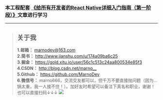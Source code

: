 ### 本工程配套 [《给所有开发者的React Native详细入门指南（第一阶段）》](https://gold.xitu.io/post/5898388b128fe1006cb943e3)文章进行学习

******
>## 关于我
> **1.邮箱：** <marnodev@163.com>
</br>**2.简书：** <http://www.jianshu.com/u/174a09ba6c25>
</br>**3.掘金：** <https://gold.xitu.io/user/56c1c513c24aa800534e85f3>
</br>**4.CSDN：** <http://blog.csdn.net/marno__>
</br>**5.Github：** <https://github.com/MarnoDev>
</br>**6.微信号：** marno666，交流交友都可以，但千万不要直接抛问题（因为...锅太重，我一人接不住！）。加好友时希望可以备注下真名和职业，谢谢！也可以直接扫码↓↓↓
>![](http://upload-images.jianshu.io/upload_images/960283-e0c4fc1db35593f6.png?imageMogr2/auto-orient/strip%7CimageView2/2/w/1080/q/50)
